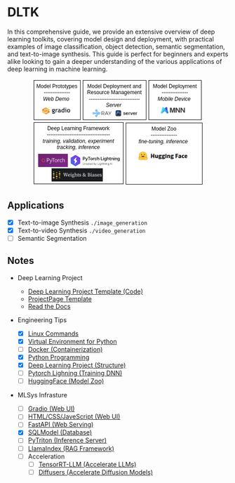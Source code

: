 # DLTK
In this comprehensive guide, we provide an extensive overview of deep learning toolkits, covering model design and deployment, with practical examples of image classification, object detection, semantic segmentation, and text-to-image synthesis. This guide is perfect for beginners and experts alike looking to gain a deeper understanding of the various applications of deep learning in machine learning.

<p align="center">
  <img src="https://github.com/Jason-cs18/DLTK/blob/main/imgs/dlsys_outline.png" />
</p>

## Applications
- [x] Text-to-image Synthesis `./image_generation`
- [x] Text-to-video Synthesis `./video_generation`
- [ ] Semantic Segmentation

## Notes

- Deep Learning Project
  - [Deep Learning Project Template (Code)](https://github.com/Lightning-AI/deep-learning-project-template)
  - [ProjectPage Template](https://github.com/eliahuhorwitz/Academic-project-page-template)
  - [Read the Docs](https://docs.readthedocs.io/en/stable/tutorial/)

- Engineering Tips
  - [x] [Linux Commands](https://github.com/Jason-cs18/DLTK/blob/main/engineering_tips/linux.md)
  - [x] [Virtual Environment for Python](https://github.com/Jason-cs18/DLTK/blob/main/engineering_tips/conda.md)
  - [ ] [Docker (Containerization)](https://github.com/Jason-cs18/DLTK/blob/main/engineering_tips/docker.md)
  - [x] [Python Programming](https://github.com/Jason-cs18/DLTK/blob/main/engineering_tips/python.md)
  - [x] [Deep Learning Project (Structure)](https://github.com/Jason-cs18/DLTK/blob/main/engineering_tips/project.md)
  - [ ] [Pytorch Lighning (Training DNN)](https://github.com/Jason-cs18/DLTK/blob/main/engineering_tips/lightning.md)
  - [ ] [HuggingFace (Model Zoo)](https://github.com/Jason-cs18/DLTK/blob/main/engineering_tips/hf.md)

- MLSys Infrasture
  - [ ] [Gradio (Web UI)](https://github.com/Jason-cs18/DLTK/blob/main/mlsys_infrasture/Gradio.md)
  - [ ] [HTML/CSS/JaveScript (Web UI)](https://github.com/Jason-cs18/DLTK/blob/main/mlsys_infrasture/HTML_CSS_JS.md)
  - [ ] [FastAPI (Web Serving)](https://github.com/Jason-cs18/DLTK/blob/main/mlsys_infrasture/FastAPI.md)
  - [x] [SQLModel (Database)](https://github.com/Jason-cs18/DLTK/blob/main/mlsys_infrasture/SQLModel.md)
  - [ ] [PyTriton (Inference Server)](https://github.com/Jason-cs18/DLTK/blob/main/mlsys_infrasture/pytriton.md)
  - [ ] [LlamaIndex (RAG Framework)](https://github.com/Jason-cs18/DLTK/blob/main/mlsys_infrasture/llamaindex.md)
  - [ ] Acceleration
    - [ ] [TensorRT-LLM (Accelerate LLMs)](https://github.com/Jason-cs18/DLTK/blob/main/mlsys_infrasture/tensorrt-llm.md)
    - [ ] [Diffusers (Accelerate Diffusion Models)](https://github.com/Jason-cs18/DLTK/blob/main/mlsys_infrasture/diffusers.md)
